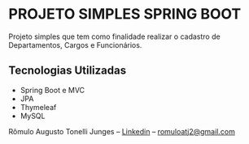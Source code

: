 # PROJETO SIMPLES SPRING BOOT
Projeto simples que tem como finalidade realizar o cadastro de Departamentos, Cargos e Funcionários.

## Tecnologias Utilizadas
* Spring Boot e MVC
* JPA
* Thymeleaf
* MySQL

Rômulo Augusto Tonelli Junges – [Linkedin](https://www.linkedin.com/in/romulo-augusto-tonelli-junges-1aa61b132/) – romuloatj2@gmail.com
